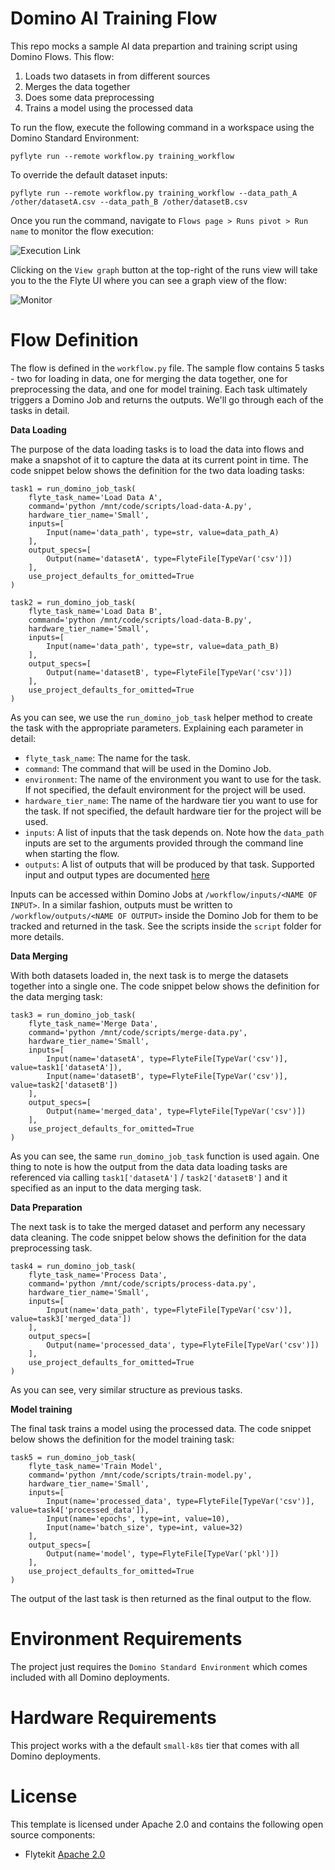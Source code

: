 # Domino AI Training Flow

This repo mocks a sample AI data prepartion and training script using Domino Flows. This flow:

1. Loads two datasets in from different sources
2. Merges the data together
3. Does some data preprocessing
4. Trains a model using the processed data

To run the flow, execute the following command in a workspace using the Domino Standard Environment: 

```
pyflyte run --remote workflow.py training_workflow 
```

To override the default dataset inputs:

```
pyflyte run --remote workflow.py training_workflow --data_path_A /other/datasetA.csv --data_path_B /other/datasetB.csv
```

Once you run the command, navigate to `Flows page > Runs pivot > Run name` to monitor the flow execution:

![Execution Link](https://github.com/dominodatalab/domino-ai-flows/blob/8256e3ce6aaffe4e37d962b996dd167a37020f57/screenshots/run.png?raw=true)

Clicking on the `View graph` button at the top-right of the runs view will take you to the the Flyte UI where you can see a graph view of the flow:

![Monitor](https://github.com/dominodatalab/domino-ai-flows/blob/8256e3ce6aaffe4e37d962b996dd167a37020f57/screenshots/graph.png?raw=true)

# Flow Definition

The flow is defined in the `workflow.py` file. The sample flow contains 5 tasks - two for loading in data, one for merging the data together, one for preprocessing the data, and one for model training. Each task ultimately triggers a Domino Job and returns the outputs. We'll go through each of the tasks in detail.

**Data Loading**

The purpose of the data loading tasks is to load the data into flows and make a snapshot of it to capture the data at its current point in time. The code snippet below shows the definition for the two data loading tasks:

```
task1 = run_domino_job_task(
    flyte_task_name='Load Data A',
    command='python /mnt/code/scripts/load-data-A.py',
    hardware_tier_name='Small',
    inputs=[
        Input(name='data_path', type=str, value=data_path_A)
    ],
    output_specs=[
        Output(name='datasetA', type=FlyteFile[TypeVar('csv')])
    ],
    use_project_defaults_for_omitted=True
)

task2 = run_domino_job_task(
    flyte_task_name='Load Data B',
    command='python /mnt/code/scripts/load-data-B.py',
    hardware_tier_name='Small',
    inputs=[
        Input(name='data_path', type=str, value=data_path_B)
    ],
    output_specs=[
        Output(name='datasetB', type=FlyteFile[TypeVar('csv')])
    ],
    use_project_defaults_for_omitted=True
)
```

As you can see, we use the `run_domino_job_task` helper method to create the task with the appropriate parameters. Explaining each parameter in detail:

- `flyte_task_name`: The name for the task.
- `command`: The command that will be used in the Domino Job.
- `environment`: The name of the environment you want to use for the task. If not specified, the default environment for the project will be used. 
- `hardware_tier_name`: The name of the hardware tier you want to use for the task. If not specified, the default hardware tier for the project will be used.
- `inputs`: A list of inputs that the task depends on. Note how the `data_path` inputs are set to the arguments provided through the command line when starting the flow.
- `outputs`: A list of outputs that will be produced by that task. Supported input and output types are documented [here](https://docs.flyte.org/en/latest/user_guide/data_types_and_io/index.html)

Inputs can be accessed within Domino Jobs at `/workflow/inputs/<NAME OF INPUT>`. In a similar fashion, outputs must be written to `/workflow/outputs/<NAME OF OUTPUT>` inside the Domino Job for them to be tracked and returned in the task. See the scripts inside the `script` folder for more details.

**Data Merging**

With both datasets loaded in, the next task is to merge the datasets together into a single one. The code snippet below shows the definition for the data merging task:

```
task3 = run_domino_job_task(
    flyte_task_name='Merge Data',
    command='python /mnt/code/scripts/merge-data.py',
    hardware_tier_name='Small',
    inputs=[
        Input(name='datasetA', type=FlyteFile[TypeVar('csv')], value=task1['datasetA']),
        Input(name='datasetB', type=FlyteFile[TypeVar('csv')], value=task2['datasetB'])
    ],
    output_specs=[
        Output(name='merged_data', type=FlyteFile[TypeVar('csv')])
    ],
    use_project_defaults_for_omitted=True
)
```

As you can see, the same `run_domino_job_task` function is used again. One thing to note is how the output from the data data loading tasks are referenced via calling `task1['datasetA']` / `task2['datasetB']` and it specified as an input to the data merging task.

**Data Preparation**

The next task is to take the merged dataset and perform any necessary data cleaning. The code snippet below shows the definition for the data preprocessing task. 

```
task4 = run_domino_job_task(
    flyte_task_name='Process Data',
    command='python /mnt/code/scripts/process-data.py',
    hardware_tier_name='Small',
    inputs=[
        Input(name='data_path', type=FlyteFile[TypeVar('csv')], value=task3['merged_data'])
    ],
    output_specs=[
        Output(name='processed_data', type=FlyteFile[TypeVar('csv')])
    ],
    use_project_defaults_for_omitted=True
)
```

As you can see, very similar structure as previous tasks.

**Model training**

The final task trains a model using the processed data. The code snippet below shows the definition for the model training task:

```
task5 = run_domino_job_task(
    flyte_task_name='Train Model',
    command='python /mnt/code/scripts/train-model.py',
    hardware_tier_name='Small',
    inputs=[
        Input(name='processed_data', type=FlyteFile[TypeVar('csv')], value=task4['processed_data']),
        Input(name='epochs', type=int, value=10),
        Input(name='batch_size', type=int, value=32)
    ],
    output_specs=[
        Output(name='model', type=FlyteFile[TypeVar('pkl')])
    ],
    use_project_defaults_for_omitted=True
)
```

The output of the last task is then returned as the final output to the flow. 

# Environment Requirements

The project just requires the `Domino Standard Environment` which comes included with all Domino deployments.

# Hardware Requirements

This project works with a the default `small-k8s` tier that comes with all Domino deployments.

# License
This template is licensed under Apache 2.0 and contains the following open source components: 

* Flytekit [Apache 2.0](https://github.com/flyteorg/flytekit/blob/master/LICENSE)